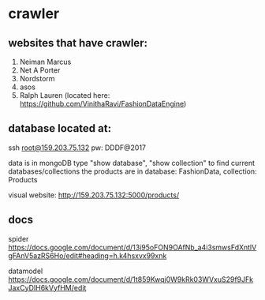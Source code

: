 # crawler

## websites that have crawler:
1. Neiman Marcus
2. Net A Porter
3. Nordstorm
4. asos
5. Ralph Lauren (located here: https://github.com/VinithaRavi/FashionDataEngine)

## database located at:
ssh root@159.203.75.132 
pw: DDDF@2017

data is in mongoDB
type "show database", "show collection" to find current databases/collections
the products are in database: FashionData, collection: Products

visual website:
http://159.203.75.132:5000/products/

## docs 
spider
https://docs.google.com/document/d/13i95oFON9OAfNb_a4i3smwsFdXntlVgFAnV5azRS6Ho/edit#heading=h.k4hsxvx99xnk

datamodel
https://docs.google.com/document/d/1t859Kwqj0W9kRk03WVxuS29f9JFkJaxCyDIH6kVyfHM/edit
